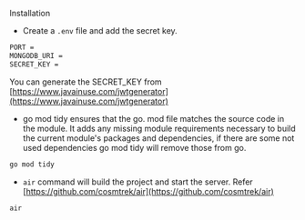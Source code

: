 Installation
- Create a `.env` file and add the secret key. 
```bash
PORT = 
MONGODB_URI = 
SECRET_KEY = 
```
You can generate the SECRET_KEY from [https://www.javainuse.com/jwtgenerator](https://www.javainuse.com/jwtgenerator)

- go mod tidy ensures that the go. mod file matches the source code in the module. It adds any missing module requirements necessary to build the current module's packages and dependencies, if there are some not used dependencies go mod tidy will remove those from go.
```bash
go mod tidy
```

- `air` command will build the project and start the server. Refer [https://github.com/cosmtrek/air](https://github.com/cosmtrek/air)
```bash
air
```